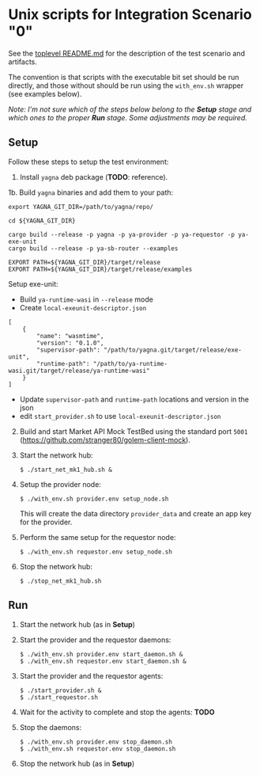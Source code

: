 # Unix scripts for Integration Scenario "0"

See the [toplevel README.md](../README.md) for the description of the test scenario and artifacts.

The convention is that scripts with the executable bit set should be run directly, and those without should be run using the `with_env.sh` wrapper (see examples below).

*Note: I'm not sure which of the steps below belong to the **Setup** stage and which ones to the proper **Run** stage. Some adjustments may be required.*


## Setup

Follow these steps to setup the test environment:

1. Install `yagna` deb package (**TODO**: reference).

1b. Build `yagna` binaries and add them to your path:
```
export YAGNA_GIT_DIR=/path/to/yagna/repo/

cd ${YAGNA_GIT_DIR}

cargo build --release -p yagna -p ya-provider -p ya-requestor -p ya-exe-unit
cargo build --release -p ya-sb-router --examples

EXPORT PATH=${YAGNA_GIT_DIR}/target/release
EXPORT PATH=${YAGNA_GIT_DIR}/target/release/examples
```
Setup exe-unit:
- Build `ya-runtime-wasi` in `--release` mode
- Create `local-exeunit-descriptor.json`
```
[
    {
        "name": "wasmtime",
        "version": "0.1.0",
        "supervisor-path": "/path/to/yagna.git/target/release/exe-unit",
        "runtime-path": "/path/to/ya-runtime-wasi.git/target/release/ya-runtime-wasi"
    }
]
```
- Update `supervisor-path` and `runtime-path` locations and version in the json
- edit `start_provider.sh` to use `local-exeunit-descriptor.json`

2. Build and start Market API Mock TestBed using the standard port `5001` (https://github.com/stranger80/golem-client-mock).

3. Start the network hub:
   ```
   $ ./start_net_mk1_hub.sh &
   ```

4. Setup the provider node:
   ```
   $ ./with_env.sh provider.env setup_node.sh
   ```
   This will create the data directory `provider_data` and create an
   app key for the provider.

5. Perform the same setup for the requestor node:
   ```
   $ ./with_env.sh requestor.env setup_node.sh
   ```

6. Stop the network hub:
   ```
   $ ./stop_net_mk1_hub.sh
   ```


## Run

1. Start the network hub (as in **Setup**)

2. Start the provider and the requestor daemons:
   ```
   $ ./with_env.sh provider.env start_daemon.sh &
   $ ./with_env.sh requestor.env start_daemon.sh &
   ```

3. Start the provider and the requestor agents:
   ```
   $ ./start_provider.sh &
   $ ./start_requestor.sh
   ```

4. Wait for the activity to complete and stop the agents:
   __TODO__

5. Stop the daemons:
   ```
   $ ./with_env.sh provider.env stop_daemon.sh
   $ ./with_env.sh requestor.env stop_daemon.sh
   ```

6. Stop the network hub (as in **Setup**)
